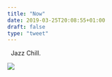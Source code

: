 ```yaml
---
title: "Now"
date: 2019-03-25T20:08:55+01:00
draft: false
type: "tweet"
---
```

<a href="https://itunes.apple.com/fr/playlist/jazz-chill/pl.63271312c084419891982eab46cc68ac" type="application/rss+xml" class="iconfont icon-music" title="rss"></a> &nbsp; Jazz Chill.

![](/img/2019-03-18-19-27-52.png)